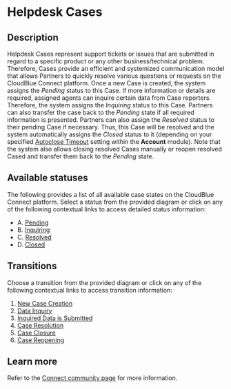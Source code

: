 # Helpdesk Cases
## Description
Helpdesk Cases represent support tickets or issues that are submitted in regard to a specific product or any other business/technical problem. Therefore, Cases provide an efficient and systemized communication model that allows Partners to quickly resolve various questions or requests on the CloudBlue Connect platform.
Once a new Case is created, the system assigns the *Pending* status to this Case. If more information or details are required, assigned agents can inquire certain data from Case reporters. 
Therefore, the system assigns the *Inquiring* status to this Case. Partners can also transfer the case back to the *Pending* state if all required information is presented.
Partners can also assign the *Resolved* status to their pending Case if necessary. Thus, this Case will be resolved and the system automatically assigns the *Closed* status to it (depending on your specified [Autoclose Timeout](https://connect.cloudblue.com/community/modules/account/single-sign-on/azure-active-directory/) setting within the **Account** module). 
Note that the system also allows closing resolved Cases manually or reopen resolved Cased and transfer them back to the *Pending* state.
## Available statuses
The following provides a list of all available case states on the CloudBlue Connect platform. Select a status from the provided diagram or click on any of the following contextual links to access detailed status information:

* A. [Pending](s-a-pending.html)
* B. [Inquiring](s-b-inquiring.html)
* C. [Resolved](s-c-resolved.html)
* D. [Closed](s-d-closed.html)

## Transitions
Choose a transition from the provided diagram or click on any of the following contextual links to access transition information:

1. [New Case Creation](t-1-new-pending.html)
2. [Data Inquiry](t-2-pend-inquiring.html)
3. [Inquired Data is Submitted](t-3-inq-pending.html)
4. [Case Resolution](t-4-pend-resolved.html)
5. [Case Closure](t-5-res-closed.html)
6. [Case Reopening](t-6-res-pending.html)

## Learn more
Refer to the [Connect community page](https://connect.cloudblue.com/community/modules/helpdesk/) for more information.
